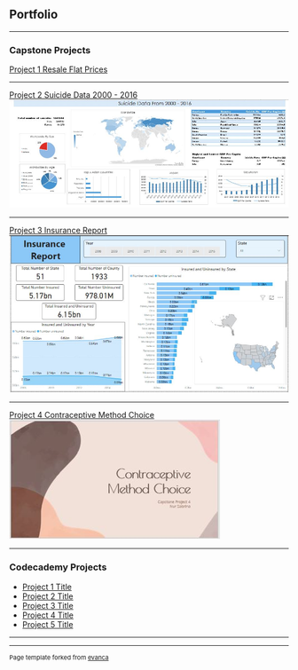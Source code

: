 ## Portfolio

---

### Capstone Projects 

[Project 1 Resale Flat Prices](https://github.com/ssnowh/capstone-project-one)<!-- (/sample_page) -->

---
[Project 2 Suicide Data 2000 - 2016](https://github.com/ssnowh/capstone-project-two)<!-- (/pdf/sample_presentation.pdf) -->
<img src="images/CP2_thumbnail.JPG?raw=true"/>


---
[Project 3 Insurance Report](https://github.com/ssnowh/capstone-project-three)
<img src="images/CP3_thumbnail.jpg?raw=true"/>

---
[Project 4 Contraceptive Method Choice](https://github.com/ssnowh/capstone-project-four)
<img src="images/CP4_thumbnail.jpg?raw=true"/>

---

### Codecademy Projects

- [Project 1 Title](http://example.com/)
- [Project 2 Title](http://example.com/)
- [Project 3 Title](http://example.com/)
- [Project 4 Title](http://example.com/)
- [Project 5 Title](http://example.com/)

---




---
<p style="font-size:11px">Page template forked from <a href="https://github.com/evanca/quick-portfolio">evanca</a></p>
<!-- Remove above link if you don't want to attibute -->
